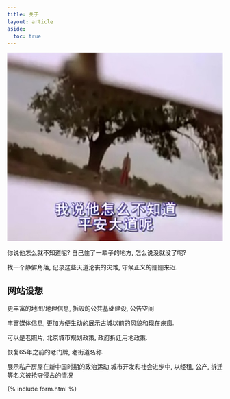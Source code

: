 ```yaml
---
title: 关于
layout: article
aside:
  toc: true
---
```


![](/assets/images/20200119_welcome.jpg)

你说他怎么就不知道呢? 自己住了一辈子的地方, 怎么说没就没了呢?

找一个静僻角落, 记录这些天道沦丧的灾难, 守候正义的姗姗来迟.

## 网站设想

更丰富的地图/地理信息, 拆毁的公共基础建设, 公告空间

丰富媒体信息, 更加方便生动的展示古城以前的风貌和现在疮痍.

可以是老照片, 北京城市规划政策, 政府拆迁用地政策.

恢复65年之前的老门牌, 老街道名称.

展示私产房屋在新中国时期的政治运动,城市开发和社会进步中, 以经租, 公产, 拆迁等名义被抢夺侵占的情况



{% include form.html %}
